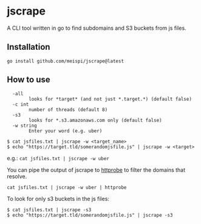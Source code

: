 # jscrape
A CLI tool written in go to find subdomains and S3 buckets from js files.

## Installation
```
go install github.com/meispi/jscrape@latest
```

## How to use

```
  -all
        looks for *target* (and not just *.target.*) (default false)
  -c int
        number of threads (default 8)
  -s3
        looks for *.s3.amazonaws.com only (default false)
  -w string
        Enter your word (e.g. uber)
```

```
$ cat jsfiles.txt | jscrape -w <target_name>
$ echo "https://target.tld/somerandomjsfile.js" | jscrape -w <target>
```

e.g.:
`cat jsfiles.txt | jscrape -w uber`

You can pipe the output of jscrape to [httprobe](https://github.com/tomnomnom/httprobe) to filter the domains that resolve.

```
cat jsfiles.txt | jscrape -w uber | httprobe
```

To look for only s3 buckets in the js files:
```
$ cat jsfiles.txt | jscrape -s3
$ echo "https://target.tld/somerandomjsfile.js" | jscrape -s3
```
